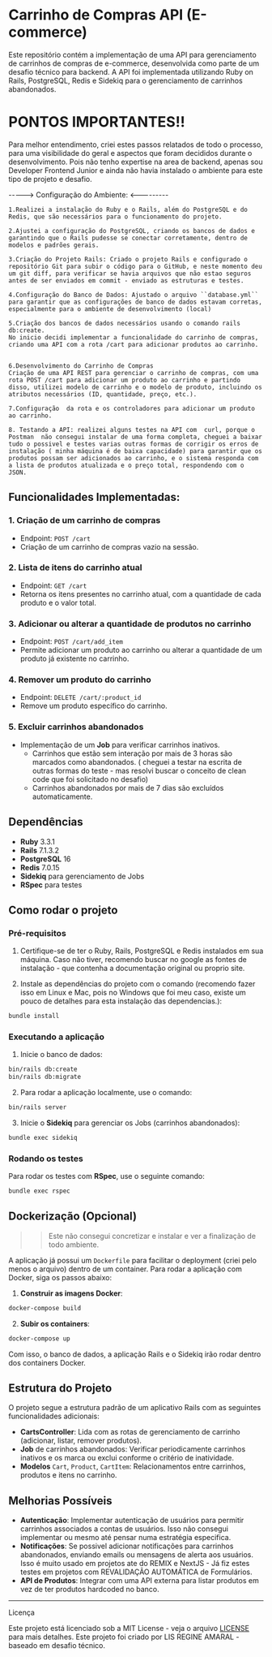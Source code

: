 # Carrinho de Compras API (E-commerce)

Este repositório contém a implementação de uma API para gerenciamento de carrinhos de compras de e-commerce, desenvolvida como parte de um desafio técnico para backend. A API foi implementada utilizando Ruby on Rails, PostgreSQL, Redis e Sidekiq para o gerenciamento de carrinhos abandonados.

# PONTOS IMPORTANTES!!

Para melhor entendimento, criei estes passos relatados de todo o processo, para uma visibilidade do geral e aspectos que foram decididos durante o desenvolvimento. Pois não tenho expertise na area de backend, apenas sou Developer Frontend Junior e ainda não havia instalado o ambiente para este tipo de projeto e desafio. 

-----> Configuração do Ambiente: <---------

````
1.Realizei a instalação do Ruby e o Rails, além do PostgreSQL e do Redis, que são necessários para o funcionamento do projeto.

2.Ajustei a configuração do PostgreSQL, criando os bancos de dados e garantindo que o Rails pudesse se conectar corretamente, dentro de modelos e padrões gerais.

3.Criação do Projeto Rails: Criado o projeto Rails e configurado o repositório Git para subir o código para o GitHub, e neste momento deu um git diff, para verificar se havia arquivos que não estao seguros antes de ser enviados em commit - enviado as estruturas e testes.

4.Configuração do Banco de Dados: Ajustado o arquivo ``database.yml`` para garantir que as configurações de banco de dados estavam corretas, especialmente para o ambiente de desenvolvimento (local)

5.Criação dos bancos de dados necessários usando o comando rails db:create.
No inicio decidi implementar a funcionalidade do carrinho de compras, criando uma API com a rota /cart para adicionar produtos ao carrinho.


6.Desenvolvimento do Carrinho de Compras
Criação de uma API REST para gerenciar o carrinho de compras, com uma rota POST /cart para adicionar um produto ao carrinho e partindo disso, utilizei modelo de carrinho e o modelo de produto, incluindo os atributos necessários (ID, quantidade, preço, etc.).

7.Configuração  da rota e os controladores para adicionar um produto ao carrinho.

8. Testando a API: realizei alguns testes na API com  curl, porque o Postman  não consegui instalar de uma forma completa, cheguei a baixar tudo o possivel e testes varias outras formas de corrigir os erros de instalação ( minha máquina é de baixa capacidade) para garantir que os produtos possam ser adicionados ao carrinho, e o sistema responda com a lista de produtos atualizada e o preço total, respondendo com o JSON.

````

## Funcionalidades Implementadas:

### 1. **Criação de um carrinho de compras**
- Endpoint: `POST /cart`
- Criação de um carrinho de compras vazio na sessão.

### 2. **Lista de itens do carrinho atual**
- Endpoint: `GET /cart`
- Retorna os itens presentes no carrinho atual, com a quantidade de cada produto e o valor total.

### 3. **Adicionar ou alterar a quantidade de produtos no carrinho**
- Endpoint: `POST /cart/add_item`
- Permite adicionar um produto ao carrinho ou alterar a quantidade de um produto já existente no carrinho.

### 4. **Remover um produto do carrinho**
- Endpoint: `DELETE /cart/:product_id`
- Remove um produto específico do carrinho.

### 5. **Excluir carrinhos abandonados**
- Implementação de um **Job** para verificar carrinhos inativos.
  - Carrinhos que estão sem interação por mais de 3 horas são marcados como abandonados. ( cheguei a testar na escrita de outras formas do teste - mas resolvi buscar o conceito de clean code que foi solicitado no desafio)
  - Carrinhos abandonados por mais de 7 dias são excluídos automaticamente.

## Dependências

- **Ruby** 3.3.1
- **Rails** 7.1.3.2
- **PostgreSQL** 16
- **Redis** 7.0.15
- **Sidekiq** para gerenciamento de Jobs
- **RSpec** para testes

## Como rodar o projeto

### Pré-requisitos

1. Certifique-se de ter o Ruby, Rails, PostgreSQL e Redis instalados em sua máquina. Caso não tiver, recomendo buscar no google as fontes de instalação - que contenha a documentação original ou proprio site.

2. Instale as dependências do projeto com o comando (recomendo fazer isso em Linux e Mac, pois no Windows que foi meu caso, existe um pouco de detalhes para esta instalação das dependencias.):

```bash
bundle install
```

### Executando a aplicação

1. Inicie o banco de dados:

```bash
bin/rails db:create
bin/rails db:migrate
```

2. Para rodar a aplicação localmente, use o comando:

```bash
bin/rails server
```

3. Inicie o **Sidekiq** para gerenciar os Jobs (carrinhos abandonados):

```bash
bundle exec sidekiq
```

### Rodando os testes

Para rodar os testes com **RSpec**, use o seguinte comando:

```bash
bundle exec rspec
```

## Dockerização (Opcional) 
>> Este não consegui concretizar e instalar e ver a finalização de todo ambiente.

A aplicação já possui um `Dockerfile` para facilitar o deployment (criei pelo menos o arquivo) dentro de um container. Para rodar a aplicação com Docker, siga os passos abaixo:

1. **Construir as imagens Docker**:

```bash
docker-compose build
```

2. **Subir os containers**:

```bash
docker-compose up
```

Com isso, o banco de dados, a aplicação Rails e o Sidekiq irão rodar dentro dos containers Docker.

## Estrutura do Projeto

O projeto segue a estrutura padrão de um aplicativo Rails com as seguintes funcionalidades adicionais:

- **CartsController**: Lida com as rotas de gerenciamento de carrinho (adicionar, listar, remover produtos).
- **Job** de carrinhos abandonados: Verificar periodicamente carrinhos inativos e os marca ou exclui conforme o critério de inatividade.
- **Modelos** `Cart`, `Product`, `CartItem`: Relacionamentos entre carrinhos, produtos e itens no carrinho.

## Melhorias Possíveis

- **Autenticação**: Implementar autenticação de usuários para permitir carrinhos associados a contas de usuários. Isso não consegui implementar ou mesmo até pensar numa estratégia especifica.
- **Notificações**: Se possivel adicionar notificações para carrinhos abandonados, enviando emails ou mensagens de alerta aos usuários. Isso é muito usado em projetos ate do REMIX e NextJS - Já fiz estes testes em projetos com REVALIDAÇÃO AUTOMÁTICA de Formulários.
- **API de Produtos**: Integrar com uma API externa para listar produtos em vez de ter produtos hardcoded no banco.

---

Licença

Este projeto está licenciado sob a MIT License - veja o arquivo [LICENSE](https://github.com/lirasusejdev/projeto-chunking-revision/blob/main/LICENSE) para mais detalhes. Este projeto foi criado por LIS REGINE AMARAL - baseado em desafio técnico.
